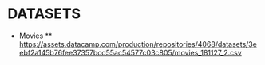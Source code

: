 # DATASETS

* Movies
** https://assets.datacamp.com/production/repositories/4068/datasets/3eebf2a145b76fee37357bcd55ac54577c03c805/movies_181127_2.csv